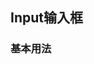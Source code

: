 <script setup>
    import demo from './demo.vue'
    //  import preview from '../preview.vue'
</script>
## Input输入框

### 基本用法
<demo />
<!-- <preview compName="input" demoName="demo"></preview> -->